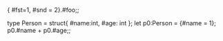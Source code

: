 { #fst=1, #snd = 2}.#foo;;

type Person = struct{ #name:int, #age: int };
let p0:Person = {#name = 1};
p0.#name + p0.#age;;
